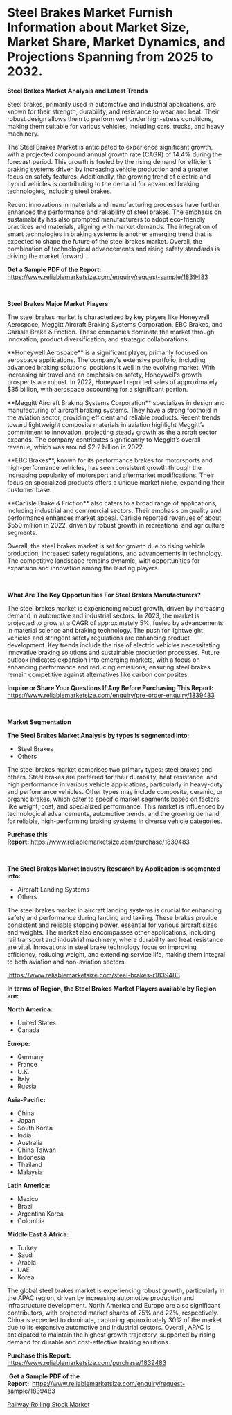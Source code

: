 <p><h1>Steel Brakes Market Furnish Information about Market Size, Market Share, Market Dynamics, and Projections Spanning from 2025 to 2032.</h1></p><p><strong>Steel Brakes Market Analysis and Latest Trends</strong></p>
<p><p>Steel brakes, primarily used in automotive and industrial applications, are known for their strength, durability, and resistance to wear and heat. Their robust design allows them to perform well under high-stress conditions, making them suitable for various vehicles, including cars, trucks, and heavy machinery.</p><p>The Steel Brakes Market is anticipated to experience significant growth, with a projected compound annual growth rate (CAGR) of 14.4% during the forecast period. This growth is fueled by the rising demand for efficient braking systems driven by increasing vehicle production and a greater focus on safety features. Additionally, the growing trend of electric and hybrid vehicles is contributing to the demand for advanced braking technologies, including steel brakes.</p><p>Recent innovations in materials and manufacturing processes have further enhanced the performance and reliability of steel brakes. The emphasis on sustainability has also prompted manufacturers to adopt eco-friendly practices and materials, aligning with market demands. The integration of smart technologies in braking systems is another emerging trend that is expected to shape the future of the steel brakes market. Overall, the combination of technological advancements and rising safety standards is driving the market forward.</p></p>
<p><strong>Get a Sample PDF of the Report:&nbsp;</strong> <a href="https://www.reliablemarketsize.com/enquiry/request-sample/1839483?utm_campaign=2936&utm_medium=2&utm_source=Github&utm_content=ia&utm_term=30032025&utm_id=steel-brakes">https://www.reliablemarketsize.com/enquiry/request-sample/1839483</a></p>
<p>&nbsp;</p>
<p><strong>Steel Brakes Major Market Players</strong></p>
<p><p>The steel brakes market is characterized by key players like Honeywell Aerospace, Meggitt Aircraft Braking Systems Corporation, EBC Brakes, and Carlisle Brake & Friction. These companies dominate the market through innovation, product diversification, and strategic collaborations.</p><p>**Honeywell Aerospace** is a significant player, primarily focused on aerospace applications. The company's extensive portfolio, including advanced braking solutions, positions it well in the evolving market. With increasing air travel and an emphasis on safety, Honeywell's growth prospects are robust. In 2022, Honeywell reported sales of approximately $35 billion, with aerospace accounting for a significant portion.</p><p>**Meggitt Aircraft Braking Systems Corporation** specializes in design and manufacturing of aircraft braking systems. They have a strong foothold in the aviation sector, providing efficient and reliable products. Recent trends toward lightweight composite materials in aviation highlight Meggitt’s commitment to innovation, projecting steady growth as the aircraft sector expands. The company contributes significantly to Meggitt’s overall revenue, which was around $2.2 billion in 2022.</p><p>**EBC Brakes**, known for its performance brakes for motorsports and high-performance vehicles, has seen consistent growth through the increasing popularity of motorsport and aftermarket modifications. Their focus on specialized products offers a unique market niche, expanding their customer base.</p><p>**Carlisle Brake & Friction** also caters to a broad range of applications, including industrial and commercial sectors. Their emphasis on quality and performance enhances market appeal. Carlisle reported revenues of about $550 million in 2022, driven by robust growth in recreational and agriculture segments.</p><p>Overall, the steel brakes market is set for growth due to rising vehicle production, increased safety regulations, and advancements in technology. The competitive landscape remains dynamic, with opportunities for expansion and innovation among the leading players.</p></p>
<p>&nbsp;</p>
<p><strong>What Are The Key Opportunities For Steel Brakes Manufacturers?</strong></p>
<p><p>The steel brakes market is experiencing robust growth, driven by increasing demand in automotive and industrial sectors. In 2023, the market is projected to grow at a CAGR of approximately 5%, fueled by advancements in material science and braking technology. The push for lightweight vehicles and stringent safety regulations are enhancing product development. Key trends include the rise of electric vehicles necessitating innovative braking solutions and sustainable production processes. Future outlook indicates expansion into emerging markets, with a focus on enhancing performance and reducing emissions, ensuring steel brakes remain competitive against alternatives like carbon composites.</p></p>
<p><strong>Inquire or Share Your Questions If Any Before Purchasing This Report:</strong> <a href="https://www.reliablemarketsize.com/enquiry/pre-order-enquiry/1839483?utm_campaign=2936&utm_medium=2&utm_source=Github&utm_content=ia&utm_term=30032025&utm_id=steel-brakes">https://www.reliablemarketsize.com/enquiry/pre-order-enquiry/1839483</a></p>
<p>&nbsp;</p>
<p><strong>Market Segmentation</strong></p>
<p><strong>The Steel Brakes Market Analysis by types is segmented into:</strong></p>
<p><ul><li>Steel Brakes</li><li>Others</li></ul></p>
<p><p>The steel brakes market comprises two primary types: steel brakes and others. Steel brakes are preferred for their durability, heat resistance, and high performance in various vehicle applications, particularly in heavy-duty and performance vehicles. Other types may include composite, ceramic, or organic brakes, which cater to specific market segments based on factors like weight, cost, and specialized performance. This market is influenced by technological advancements, automotive trends, and the growing demand for reliable, high-performing braking systems in diverse vehicle categories.</p></p>
<p><strong>Purchase this Report:&nbsp;</strong><a href="https://www.reliablemarketsize.com/purchase/1839483?utm_campaign=2936&utm_medium=2&utm_source=Github&utm_content=ia&utm_term=30032025&utm_id=steel-brakes">https://www.reliablemarketsize.com/purchase/1839483</a></p>
<p>&nbsp;</p>
<p><strong>The Steel Brakes Market Industry Research by Application is segmented into:</strong></p>
<p><ul><li>Aircraft Landing Systems</li><li>Others</li></ul></p>
<p><p>The steel brakes market in aircraft landing systems is crucial for enhancing safety and performance during landing and taxiing. These brakes provide consistent and reliable stopping power, essential for various aircraft sizes and weights. The market also encompasses other applications, including rail transport and industrial machinery, where durability and heat resistance are vital. Innovations in steel brake technology focus on improving efficiency, reducing weight, and extending service life, making them integral to both aviation and non-aviation sectors.</p></p>
<p><a href="https://www.reliablemarketsize.com/steel-brakes-r1839483?utm_campaign=2936&utm_medium=2&utm_source=Github&utm_content=ia&utm_term=30032025&utm_id=steel-brakes">&nbsp;https://www.reliablemarketsize.com/steel-brakes-r1839483</a></p>
<p><strong>In terms of Region, the Steel Brakes Market Players available by Region are:</strong></p>
<p>
    <p> <strong> North America: </strong>
        <ul>
            <li>United States</li>
            <li>Canada</li>
        </ul>
        </p> 
    <p> <strong> Europe: </strong>
        <ul>
            <li>Germany</li>
            <li>France</li>
            <li>U.K.</li>
            <li>Italy</li>
            <li>Russia</li>
        </ul>
        </p> 
    <p> <strong> Asia-Pacific: </strong>
        <ul>
            <li>China</li>
            <li>Japan</li>
            <li>South Korea</li>
            <li>India</li>
            <li>Australia</li>
            <li>China Taiwan</li>
            <li>Indonesia</li>
            <li>Thailand</li>
            <li>Malaysia</li>
        </ul>
        </p> 
    <p> <strong> Latin America: </strong>
        <ul>
            <li>Mexico</li>
            <li>Brazil</li>
            <li>Argentina Korea</li>
            <li>Colombia</li>
        </ul>
        </p> 
    <p> <strong> Middle East & Africa: </strong>
        <ul>
            <li>Turkey</li>
            <li>Saudi</li>
            <li>Arabia</li>
            <li>UAE</li>
            <li>Korea</li>
        </ul>
    </p>
    </p>
<p><p>The global steel brakes market is experiencing robust growth, particularly in the APAC region, driven by increasing automotive production and infrastructure development. North America and Europe are also significant contributors, with projected market shares of 25% and 22%, respectively. China is expected to dominate, capturing approximately 30% of the market due to its expansive automotive and industrial sectors. Overall, APAC is anticipated to maintain the highest growth trajectory, supported by rising demand for durable and cost-effective braking solutions.</p></p>
<p><strong>Purchase this Report: </strong><a href="https://www.reliablemarketsize.com/purchase/1839483?utm_campaign=2936&utm_medium=2&utm_source=Github&utm_content=ia&utm_term=30032025&utm_id=steel-brakes">https://www.reliablemarketsize.com/purchase/1839483</a></p>
<p>&nbsp;<strong>Get a Sample PDF of the Report:&nbsp;&nbsp;</strong><a href="https://www.reliablemarketsize.com/enquiry/request-sample/1839483?utm_campaign=2936&utm_medium=2&utm_source=Github&utm_content=ia&utm_term=30032025&utm_id=steel-brakes">https://www.reliablemarketsize.com/enquiry/request-sample/1839483</a></p>
<p><strong></strong></p>
<p><p><a href="https://github.com/deyniphytic/Market-Research-Report-List-1/blob/main/railway-rolling-stock-market.md?utm_campaign=2936&utm_medium=2&utm_source=Github&utm_content=ia&utm_term=30032025&utm_id=steel-brakes">Railway Rolling Stock Market</a></p></p>